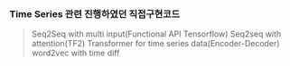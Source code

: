 ### Time Series 관련 진행하였던 직접구현코드 
> Seq2Seq with multi input(Functional API Tensorflow)
> Seq2seq with attention(TF2)
> Transformer for time series data(Encoder-Decoder)
> word2vec with time diff
